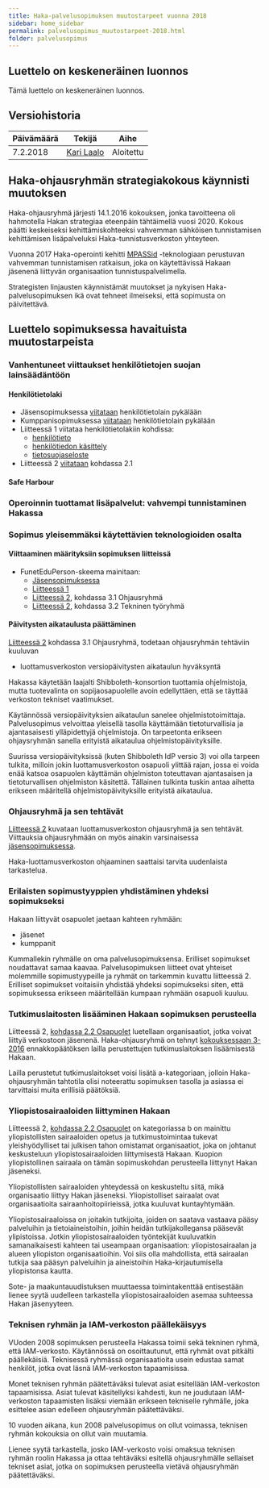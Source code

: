 ```yaml
---
title: Haka-palvelusopimuksen muutostarpeet vuonna 2018
sidebar: home_sidebar
permalink: palvelusopimus_muutostarpeet-2018.html
folder: palvelusopimus
---
```


## Luettelo on keskeneräinen luonnos

Tämä luettelo on keskeneräinen luonnos.

## Versiohistoria

| Päivämäärä | Tekijä | Aihe |
| ---------- | ------ | ---- |
| 7.2.2018 | [Kari Laalo](https://github.com/klaalo) | Aloitettu |


## Haka-ohjausryhmän strategiakokous käynnisti muutoksen

Haka-ohjausryhmä järjesti 14.1.2016 kokouksen, jonka tavoitteena oli hahmotella Hakan strategiaa eteenpäin tähtäimellä vuosi 2020. Kokous päätti keskeiseksi kehittämiskohteeksi vahvemman sähköisen tunnistamisen kehittämisen lisäpalveluksi Haka-tunnistusverkoston yhteyteen.

Vuonna 2017 Haka-operointi kehitti [MPASSid](https://github.com/Digipalvelutehdas/MPASSid-proxy) -teknologiaan perustuvan vahvemman tunnistamisen ratkaisun, joka on käytettävissä Hakaan jäsenenä liittyvän organisaation tunnistuspalvelimella.

Strategisten linjausten käynnistämät muutokset ja nykyisen Haka-palvelusopimuksen ikä ovat tehneet ilmeiseksi, että sopimusta on päivitettävä.

## Luettelo sopimuksessa havaituista muutostarpeista

### Vanhentuneet viittaukset henkilötietojen suojan lainsäädäntöön

#### Henkilötietolaki

* Jäsensopimuksessa 
   [viitataan](palvelusopimus_jasensopimus.html#hetil-1)
   henkilötietolain pykälään
* Kumppanisopimuksessa
   [viitataan](palvelusopimus_kumppani.html#hetil-1)
   henkilötietolain pykälään
* Liitteessä 1 viitataa henkilötietolakiin kohdissa:
   * [henkilötieto](haka_liite_1.html#hetil-1)
   * [henkilötiedon käsittely](haka_liite_1.html#hetil-2)
   * [tietosuojaseloste](haka_liite_1.html#hetil-3)
* Liitteessä 2 [viitataan](haka_liite_2.html#hetil-1) kohdassa 2.1

#### Safe Harbour

### Operoinnin tuottamat lisäpalvelut: vahvempi tunnistaminen Hakassa



### Sopimus yleisemmäksi käytettävien teknologioiden osalta

#### Viittaaminen määrityksiin sopimuksen liitteissä 

* FunetEduPerson-skeema mainitaan:
   * [Jäsensopimuksessa](palvelusopimus_jasensopimus.html#fep-1)
   * [Liitteessä 1](haka_liite_1.html#fep-1)
   * [Liitteessä 2](haka_liite_2.html#fep-2), kohdassa 3.1 Ohjausryhmä
   * [Liitteessä 2](haka_liite_2.html#fep-1), kohdassa 3.2 Tekninen työryhmä


#### Päivitysten aikataulusta päättäminen

[Liitteessä 2](haka_liite_2.html#paivitykset) kohdassa 3.1 Ohjausryhmä, todetaan ohjausryhmän tehtäviin kuuluvan

- luottamusverkoston versiopäivitysten aikataulun hyväksyntä

Hakassa käytetään laajalti Shibboleth-konsortion tuottamia ohjelmistoja, mutta tuotevalinta on sopijaosapuolelle avoin edellyttäen, että se täyttää verkoston tekniset vaatimukset.

Käytännössä versiopäivityksien aikataulun sanelee ohjelmistotoimittaja. Palvelusopimus velvoittaa yleisellä tasolla käyttämään tietoturvallisia ja ajantasaisesti ylläpidettyjä ohjelmistoja. On tarpeetonta erikseen ohjaysryhmän sanella erityistä aikataulua ohjelmistopäivityksille.

Suurissa versiopäivityksissä (kuten Shibboleth IdP versio 3) voi olla tarpeen tulkita, milloin jokin luottamusverkoston osapuoli ylittää rajan, jossa ei voida enää katsoa osapuolen käyttämän ohjelmiston toteuttavan ajantasaisen ja tietoturvallisen ohjelmiston käsitettä. Tällainen tulkinta tuskin antaa aihetta erikseen määritellä ohjelmistopäivityksille erityistä aikataulua.


### Ohjausryhmä ja sen tehtävät

[Liitteessä 2](haka_liite_2.html) kuvataan luottamusverkoston ohjausryhmä ja sen tehtävät. Viittauksia ohjausryhmään on myös ainakin varsinaisessa [jäsensopimuksessa](palvelusopimus_jasensopimus.html).

Haka-luottamusverkoston ohjaaminen saattaisi tarvita uudenlaista tarkastelua.


### Erilaisten sopimustyyppien yhdistäminen yhdeksi sopimukseksi

Hakaan liittyvät osapuolet jaetaan kahteen ryhmään:

- jäsenet
- kumppanit

Kummallekin ryhmälle on oma palvelusopimuksensa. Erilliset sopimukset noudattavat samaa kaavaa. Palvelusopimuksen liitteet ovat yhteiset molemmille sopimustyypeille ja ryhmät on tarkemmin kuvattu liitteessä 2. Erilliset sopimukset voitaisiin yhdistää yhdeksi sopimukseksi siten, että sopimuksessa erikseen määritellään kumpaan ryhmään osapuoli kuuluu.

### Tutkimuslaitosten lisääminen Hakaan sopimuksen perusteella

Liitteessä 2, [kohdassa 2.2 Osapuolet](haka_liite_2.html#osapuolet) luetellaan organisaatiot, jotka voivat liittyä verkostoon jäsenenä. Haka-ohjausryhmä on tehnyt [kokouksessaan 3-2016](https://wiki.eduuni.fi/x/wxmoAg) ennakkopäätöksen lailla perustettujen tutkimuslaitoksen lisäämisestä Hakaan.

Lailla perustetut tutkimuslaitokset voisi lisätä a-kategoriaan, jolloin Haka-ohjausryhmän tahtotila olisi noteerattu sopimuksen tasolla ja asiassa ei tarvittaisi muita erillisiä päätöksiä.

### Yliopistosairaaloiden liittyminen Hakaan

Liitteessä 2, [kohdassa 2.2 Osapuolet](haka_liite_2.html#osapuolet) on kategoriassa b on mainittu yliopistollisten sairaaloiden opetus ja tutkimustoimintaa tukevat yleishyödylliset tai julkisen tahon omistamat organisaatiot, joka on johtanut keskusteluun yliopistosairaaloiden liittymisestä Hakaan. Kuopion yliopistollinen sairaala on tämän sopimuskohdan perusteella liittynyt Hakan jäseneksi.

Yliopistollisten sairaaloiden yhteydessä on keskusteltu siitä, mikä organisaatio liittyy Hakan jäseneksi. Yliopistolliset sairaalat ovat organisaatioita sairaanhoitopiirieissä, jotka kuuluvat kuntayhtymään.

Yliopistosairaaloissa on joitakin tutkijoita, joiden on saatava vastaava pääsy palveluihin ja tietoiaineistoihin, joihin heidän tutkijakollegansa pääsevät ylipistoissa. Jotkin yliopistosairaaloiden työntekijät kuuluvatkin samanaikaisesti kahteen tai useampaan organisaation: yliopistosairaalan ja alueen yliopiston organisaatioihin. Voi siis olla mahdollista, että sairaalan tutkija saa pääsyn palveluihin ja aineistoihin Haka-kirjautumisella yliopistonsa kautta.

Sote- ja maakuntauudistuksen muuttaessa toimintakenttää entisestään lienee syytä uudelleen tarkastella yliopistosairaaloiden asemaa suhteessa Hakan jäsenyyteen.

### Teknisen ryhmän ja IAM-verkoston päällekäisyys

VUoden 2008 sopimuksen perusteella Hakassa toimii sekä tekninen ryhmä, että IAM-verkosto. Käytännössä on osoittautunut, että ryhmät ovat pitkälti päällekäisiä. Teknisessä ryhmässä organisaatioita usein edustaa samat henkilöt, jotka ovat läsnä IAM-verkoston tapaamisissa.

Monet teknisen ryhmän päätettäväksi tulevat asiat esitellään IAM-verkoston tapaamisissa. Asiat tulevat käsitellyksi kahdesti, kun ne joudutaan IAM-verkoston tapaamisten lisäksi viemään erikseen tekniselle ryhmälle, joka esittelee asian edelleen ohjausryhmän päätettäväksi.

10 vuoden aikana, kun 2008 palvelusopimus on ollut voimassa, teknisen ryhmän kokouksia on ollut vain muutamia.

Lienee syytä tarkastella, josko IAM-verkosto voisi omaksua teknisen ryhmän roolin Hakassa ja ottaa tehtäväksi esitellä ohjausryhmälle sellaiset tekniset asiat, jotka on sopimuksen perusteella vietävä ohjausryhmän päätettäväksi.

